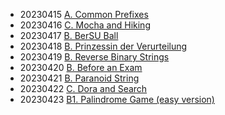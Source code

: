 - 20230415 [A. Common Prefixes](https://codeforces.com/problemset/problem/1384/A)
- 20230416 [C. Mocha and Hiking](https://codeforces.com/problemset/problem/1559/C)
- 20230417 [B. BerSU Ball](https://codeforces.com/problemset/problem/489/B)
- 20230418 [B. Prinzessin der Verurteilung](https://codeforces.com/contest/1536/problem/B)
- 20230419 [B. Reverse Binary Strings](https://codeforces.com/problemset/problem/1437/B)
- 20230420 [B. Before an Exam](https://codeforces.com/problemset/problem/4/B)
- 20230421 [B. Paranoid String](https://codeforces.com/problemset/problem/1694/B)
- 20230422 [C. Dora and Search](https://codeforces.com/problemset/problem/1793/C)
- 20230423 [B1. Palindrome Game (easy version)](https://codeforces.com/problemset/problem/1527/B1)